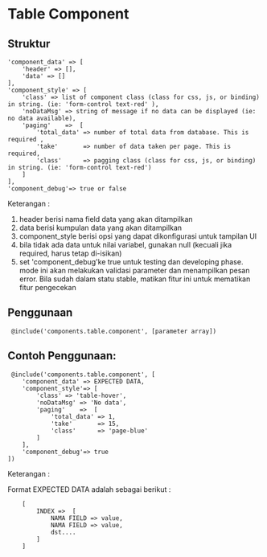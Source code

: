 # Table Component

## Struktur

	'component_data' => [
		'header' => [],
		'data' => []
	],
	'component_style' => [
		'class' => list of component class (class for css, js, or binding) in string. (ie: 'form-control text-red' ), 
		'noDataMsg' => string of message if no data can be displayed (ie: no data available),
		'paging'    =>  [
			'total_data' => number of total data from database. This is required ,
			'take'       => number of data taken per page. This is required,
			'class'      => pagging class (class for css, js, or binding) in string. (ie: 'form-control text-red') 
		]
	],
	'component_debug'=> true or false

Keterangan :

1. header berisi nama field data yang akan ditampilkan
2. data berisi kumpulan data yang akan ditampilkan
3. component_style berisi opsi yang dapat dikonfigurasi untuk tampilan UI
4. bila tidak ada data untuk nilai variabel, gunakan null (kecuali jika required, harus tetap di-isikan)
5. set 'component_debug'ke true untuk testing dan developing phase. mode ini akan melakukan validasi parameter dan menampilkan pesan error. Bila sudah dalam statu stable, matikan fitur ini untuk mematikan fitur pengecekan

## Penggunaan

	 @include('components.table.component', [parameter array])

## Contoh Penggunaan:

	 @include('components.table.component', [
		'component_data' => EXPECTED DATA,
		'component_style'=> [
			'class' => 'table-hover', 
			'noDataMsg' => 'No data',
			'paging'    =>  [
				'total_data' => 1,
				'take'       => 15,
				'class'      => 'page-blue' 
			]
		],
		'component_debug'=> true
	])

Keterangan :

Format EXPECTED DATA adalah sebagai berikut :

		[
			INDEX =>  [
				NAMA FIELD => value,
				NAMA FIELD => value,
				dst....
			]
		]
